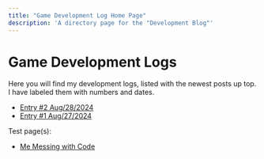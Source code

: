 ```yaml
---
title: "Game Development Log Home Page"
description: 'A directory page for the "Development Blog"'
---
```


# Game Development Logs

Here you will find my development logs, listed with the newest posts up top. I have labeled them with numbers and dates.

<ul>
<li><a href="/devlog/aug-28-2024">Entry #2 Aug/28/2024</a></li>
<li><a href="/devlog/aug-27-2024">Entry #1 Aug/27/2024</a></li>
</ul>

Test page(s):

<ul><li><a href="/devlog/coding-experiment">Me Messing with Code</a></li></ul>
